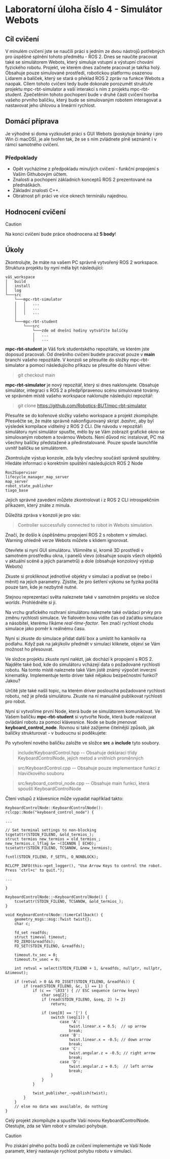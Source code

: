 # Laboratorní úloha číslo 4 - Simulátor Webots

## Cíl cvičení
V minulém cvičení jste se naučili práci s jedním ze dvou nástrojů potřebných pro úspěšné splnění tohoto předmětu - ROS 2. Dnes se naučíte pracovat také se simulátorem Webots, který simuluje vstupní a výstupní chování fyzického robotu.
Projekt, ve kterém dnes začnete pracovat je takřka holý. Obsahuje pouze simulované prostředí, robotickou platformu osazenou Lidarem a balíček, který se stará o překlad ROS 2 zpráv na funkce Webots a naopak.
Cílem tohoto cvičení tedy bude dokonale porozumět struktuře projektu mpc-rbt-simulator a vaší interakcí s ním z projektu mpc-rbt-student.
Zpečetěním tohoto pochopení bude v druhé části cvičení tvorba vašeho prvního balíčku, který bude se simulovaným robotem interagovat a nastavovat jeho úhlovou a lineární rychlost.

## Domácí příprava
Je výhodné si doma vyzkoušet práci s GUI Webots (poskytuje binárky i pro Win či macOS), je ale tvořen tak, že se s ním zvládnete plně seznámit i v rámci samotného cvičení.

### Předpoklady

* Opět vycházíme z předpokladu minulých cvičení - funkční propojení s Vaším Githubovým účtem.
* Znalosti a pochopení základních konceptů ROS 2 prezentované na přednáškách.
* Základní znalosti C++.
* Obratnost při práci ve více oknech terminálu najednou.

## Hodnocení cvičení

> [!CAUTION]
> Na konci cvičení bude práce ohodnocena až **5 body**!

## Úkoly

Zkontrolujte, že máte na vašem PC správně vytvořený ROS 2 workspace. Struktura projektu by nyní měla být následující: 
```
váš_workspace
│   build
│   install  
│   log
└───src
    └───mpc-rbt-simulator
    │   │   ...
    │   │   ...
    │   │   ...
    │
    └───mpc-rbt-student
        └───src
            └───zde od dnešní hodiny vytváříte balíčky
            │   ...
            │   ...
```

**mpc-rbt-student** je Váš fork studentského repozitáře, ve kterém jste doposud pracovali.
Od dnešního cvičení budete pracovat pouze v **main** branchi vašeho repozitáře.
V konzoli se přesuňte do složky mpc-rbt-simulator a pomocí následujícího příkazu se přesuňte do hlavní větve:
> git checkout main

**mpc-rbt-simulator** je nový repozitář, který si dnes naklonujete. Obsahuje simulátor, integraci s ROS 2 a předpřipravenou scénu simulované továrny.
ve správném místě vašeho workspace naklonujte následující repozitář:
> git clone https://github.com/Robotics-BUT/mpc-rbt-simulator

Přesuňte se do kořenové složky vašeho workspace a projekt zkompilujte. Přesvěčte se, že máte správně nakonfigurovaný skript *.bashrc*, aby byl výsledek kompilace viditelný z ROS 2 CLI.
Dle návodu v repozitáři simulátoru nyní simulátor spusťte, mělo by se Vám zobrazit grafické okno se simulovaným robotem a továrnou Webots. Není důvod nic instalovat, PC má všechny balíčky předstažené a předinstalované. Pouze spusťe launchfile uvnitř balíčku se simulátorem.

Zkontrolujte výstup konzole, zda byly všechny součásti správně spuštěny. Hledáte informaci o korektním spuštění následujících ROS 2 Node

```
Ros2Supervisor
lifecycle_manager_map_server
map_server
robot_state_publisher
tiago_base
```

Jejich správné zavedení můžete zkontrolovat i z ROS 2 CLI introspekčním příkazem, který znáte z minula.

Důležitá zpráva v konzoli je pro vás:

> Controller successfully connected to robot in Webots simulation.

Značí, že došlo k úspěšnému propojení ROS 2 s robotem v simulaci. Warning ohledně verze Webots můžete s klidem ignorovat.

Otevřete si nyní GUI simulátoru. Všimněte si, kromě 3D prostředí v samotném prostředku okna, i panelů vlevo (obsahuje soupis všech objektů v aktuální scéně a jejich parametrů) a dole (obsahuje konzolový výstup Webots)

Zkuste si prokliknout jednotlivé objekty v simulaci a podívat se (nebo i měnit) na jejich parametry. Zjistíte, že pro šetření výkonu se fyzika počítá pouze tam, kde je nezbytně nutné.

Stejnou reprezentaci světa naleznete také v samotném projektu ve složce *worlds*. Prohlédněte si ji.

Na vrchu grafického rozhraní simulátoru naleznete také ovládací prvky pro změnu rychlosti simulace. Ve fialovém boxu vidíte čas od začátku simulace a násobitel, kterému říkáme *real-time-factor*. Ten značí rychlost chodu simulace jako poměr k reálnému času.

Nyní si zkuste do simulace přidat další box a umístit ho kamkoliv na podlahu.
Když pak na jakýkoliv předmět v simulaci kliknete, objeví se Vám možnost ho přesouvat.

Ve složce projektu zkuste nyní nalézt, jak dochází k propojení s ROS 2. Najděte také bod, kde do simulátoru vcházejí data o požadované rychlosti robotu. Na tomto místě naleznete také Vám jistě známý výpočet inverzní kinematiky. Implementuje tento driver také nějakou bezpečnostní funkci? Jakou?

Určitě jste také našli topic, na kterém driver poslouchá požadované rychlosti robotu, než je předá simulátoru. 
Zkuste na ní manuálně publikovat rychlosti pro robot.

Nyní si vytvoříme první Node, která bude se simulátorem komunikovat. Ve Vašem balíčku **mpc-rbt-student** si vytvořte Node, která bude realizovat ovládání robotu za pomocí klávesnice. Node se bude jmenovat **keyboard_control_node**.
Rovnou si také zažijeme čitelnější způsob, jak balíčky strukturovat - v budoucnu si poděkujete:

Po vytvoření nového balíčku založte ve složce **src** a **include** tyto soubory. 
> include/KeyboardControl.hpp -- Obsahuje deklaraci třídy KeyboardControlNode, jejích metod a vnitřních proměnných

> src/KeyboardControl.cpp -- Obsahuje pouze implementace funkcí z hlavičkového souboru
 
> src/keyboard_control_node.cpp -- Obsahuje main funkci, která spouští KeyboardControlNode

Čtení vstupů z klávesnice může vypadat například takto:
```
KeyboardControlNode::KeyboardControlNode(): rclcpp::Node("keyboard_control_node") {

...

// Set terminal settings to non-blocking
tcgetattr(STDIN_FILENO, &old_termios_);
struct termios new_termios = old_termios_;
new_termios.c_lflag &= ~(ICANON | ECHO);
tcsetattr(STDIN_FILENO, TCSANOW, &new_termios);

fcntl(STDIN_FILENO, F_SETFL, O_NONBLOCK);

RCLCPP_INFO(this->get_logger(), "Use Arrow Keys to control the robot. Press 'ctrl+c' to quit.");

...

}

KeyboardControlNode::~KeyboardControlNode() {
    tcsetattr(STDIN_FILENO, TCSANOW, &old_termios_);
}

void KeyboardControlNode::timerCallback() {
    geometry_msgs::msg::Twist twist{};
    char c;

    fd_set readfds;
    struct timeval timeout;
    FD_ZERO(&readfds);
    FD_SET(STDIN_FILENO, &readfds);

    timeout.tv_sec = 0;
    timeout.tv_usec = 0;

    int retval = select(STDIN_FILENO + 1, &readfds, nullptr, nullptr, &timeout);

    if (retval > 0 && FD_ISSET(STDIN_FILENO, &readfds)) {
        if (read(STDIN_FILENO, &c, 1) == 1) {
            if (c == '\033') { // ESC sequence (arrow keys)
                char seq[2];
                if (read(STDIN_FILENO, &seq, 2) != 2)
                    return;

                if (seq[0] == '[') {
                    switch (seq[1]) {
                        case 'A':
                            twist.linear.x = 0.5;  // up arrow
                            break;
                        case 'B':
                            twist.linear.x = -0.5; // down arrow
                            break;
                        case 'C':
                            twist.angular.z = -0.5; // right arrow
                            break;
                        case 'D':
                            twist.angular.z = 0.5;  // left arrow
                            break;
                    }
                }
            }

            twist_publisher_->publish(twist);
        }
    }
    // else no data was available, do nothing
}
```

Celý projekt zkompilujte a spusťte Vaši novou KeyboardControlNode. Otestujte, zda se Vám robot v simulaci pohybuje.

> [!CAUTION]
> Pro získání plného počtu bodů ze cvičení implementujte ve Vaší Node parametr, který nastavuje rychlost pohybu robotu v simulaci.
